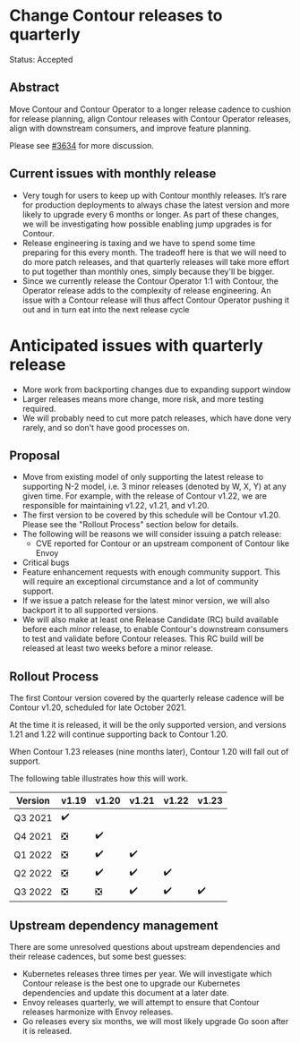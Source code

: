 # Change Contour releases to quarterly

Status: Accepted

## Abstract
Move Contour and Contour Operator to a longer release cadence to cushion for release planning, align Contour releases with Contour Operator releases, align with downstream consumers, and improve feature planning.

Please see [#3634](https://github.com/projectcontour/contour/issues/3634) for more discussion.

## Current issues with monthly release
* Very tough for users to keep up with Contour monthly releases. It’s rare for production deployments to always chase the latest version and more likely to upgrade every 6 months or longer. As part of these changes, we will be investigating how possible enabling jump upgrades is for Contour.
* Release engineering is taxing and we have to spend some time preparing for this every month. The tradeoff here is that we will need to do more patch releases, and that quarterly releases will take more effort to put together than monthly ones, simply because they'll be bigger.
* Since we currently release the Contour Operator 1:1 with Contour, the Operator release adds to the complexity of release engineering.  An issue with a Contour release will thus affect Contour Operator pushing it out and in turn eat into the next release cycle

# Anticipated issues with quarterly release
* More work from backporting changes due to expanding support window
* Larger releases means more change, more risk, and more testing required.
* We will probably need to cut more patch releases, which have done very rarely, and so don't have good processes on.


## Proposal

*  Move from existing model of only supporting the latest release to supporting N-2 model, i.e. 3 minor releases (denoted by W, X, Y) at any given time.  For example, with the release of Contour v1.22, we are responsible for maintaining v1.22, v1.21, and v1.20.
*  The first version to be covered by this schedule will be Contour v1.20. Please see the "Rollout Process" section below for details.
*  The following will be reasons we will consider issuing a patch release:
   * CVE reported for Contour or an upstream component of Contour like Envoy
  * Critical bugs
   * Feature enhancement requests with enough community support. This will require an exceptional circumstance and a lot of community support.
* If we issue a patch release for the latest minor version, we will also backport it to all supported versions.
* We will also make at least one Release Candidate (RC) build available before each *minor* release, to enable Contour's downstream consumers to test and validate before Contour releases. This RC build will be released at least two weeks before a minor release.

## Rollout Process

The first Contour version covered by the quarterly release cadence will be Contour v1.20, scheduled for late October 2021.

At the time it is released, it will be the only supported version, and versions 1.21 and 1.22 will continue supporting back to Contour 1.20.

When Contour 1.23 releases (nine months later), Contour 1.20 will fall out of support.

The following table illustrates how this will work.

| Version |v1.19 |v1.20|v1.21|v1.22|v1.23|
|---------|--------|-------|-------|-------|-------|
|Q3 2021  | :heavy_check_mark: |
|Q4 2021  | :negative_squared_cross_mark: | :heavy_check_mark: |
|Q1 2022  | :negative_squared_cross_mark: | :heavy_check_mark: |:heavy_check_mark: |
|Q2 2022  | :negative_squared_cross_mark: | :heavy_check_mark: |:heavy_check_mark: |:heavy_check_mark: |
|Q3 2022  | :negative_squared_cross_mark: | :negative_squared_cross_mark: |:heavy_check_mark: |:heavy_check_mark: | :heavy_check_mark: |

## Upstream dependency management

There are some unresolved questions about upstream dependencies and their release cadences, but some best guesses:
* Kubernetes releases three times per year. We will investigate which Contour release is the best one to upgrade our Kubernetes dependencies and update this document at a later date.
* Envoy releases quarterly, we will attempt to ensure that Contour releases harmonize with Envoy releases.
* Go releases every six months, we will most likely upgrade Go soon after it is released.
